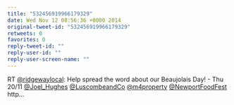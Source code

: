 ```yaml
---
title: "532456919966179329"
date: Wed Nov 12 08:56:36 +0000 2014
original-tweet-id: "532456919966179329"
retweets: 0
favorites: 0
reply-tweet-id: ""
reply-user-id: ""
reply-user-screen-name: ""
---
```

RT <a href="https://twitter.com/ridgewaylocal">@ridgewaylocal</a>: Help spread the word about our Beaujolais Day! - Thu 20/11 <a href="https://twitter.com/Joel_Hughes">@Joel_Hughes</a> <a href="https://twitter.com/LuscombeandCo">@LuscombeandCo</a> <a href="https://twitter.com/m4property">@m4property</a> <a href="https://twitter.com/NewportFoodFest">@NewportFoodFest</a> http…
